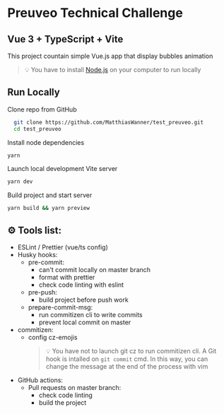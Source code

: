 # Preuveo Technical Challenge

## Vue 3 + TypeScript + Vite

This project countain simple Vue.js app that display bubbles animation

> 💡 You have to install [Node.js](https://nodejs.org/en/ 'Node.js website') on your computer to run locally

## Run Locally

Clone repo from GitHub

```bash
  git clone https://github.com/MatthiasWanner/test_preuveo.git
  cd test_preuveo
```

Install node dependencies

```bash
yarn
```

Launch local development Vite server

```bash
yarn dev
```

Build project and start server

```bash
yarn build && yarn preview
```

## ⚙️ Tools list:

- ESLint / Prettier (vue/ts config)
- Husky hooks:
  - pre-commit:
    - can't commit locally on master branch
    - format with prettier
    - check code linting with eslint
  - pre-push:
    - build project before push work
  - prepare-commit-msg:
    - run commitizen cli to write commits
    - prevent local commit on master
- commitizen:
  - config cz-emojis
    > 💡 You have not to launch git cz to run commitizen cli. A Git hook is intalled on `git commit` cmd. In this way, you can change the message at the end of the process with vim
- GitHub actions:
  - Pull requests on master branch:
    - check code linting
    - build the project
